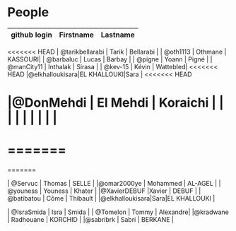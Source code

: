 # People


| github login | Firstname | Lastname |
| ------------ | --------- | -------- |
<<<<<<< HEAD
| @tarikbellarabi    | Tarik     | Bellarabi   |
| @oth1113     | Othmane    | KASSOURI|
| @barbaluc    | Lucas     | Barbay   |
| @pigne       | Yoann     | Pigné    |
| @manCity11   | Inthalak  | Sirasa   |
| @kev-15      | Kévin     | Wattebled|
<<<<<<< HEAD
|@elkhalloukisara|EL KHALLOUKI|Sara   |
<<<<<<< HEAD

|@DonMehdi     | El Mehdi  | Koraichi         |
|              |           |          |
|              |           |          |
=======

=======
=======
=======

| @Servuc      | Thomas    | SELLE    |
|@omar2000ye   | Mohammed  | AL-AGEL  |
| @youness     | Youness   | Khater   |
|@XavierDEBUF  |Xavier     | DEBUF    |
| @batibatou   | Côme      | Thibault |
|@elkhalloukisara|Sara|EL KHALLOUKI   |

| @IsraSmida   | Isra      | Smida    |
| @Tomelon     | Tommy     | Alexandre|
|@kradwane     | Radhouane | KORCHID  |
|@sabribrk     | Sabri     | BERKANE  |
